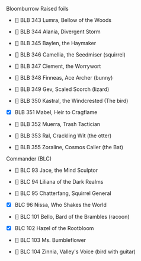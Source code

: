Bloomburrow Raised foils

- [] BLB 343 Lumra, Bellow of the Woods

- [] BLB	344	Alania, Divergent Storm

- [] BLB	345	Baylen, the Haymaker 

- [] BLB	346	Camellia, the Seedmiser (squirrel)

- [] BLB	347	Clement, the Worrywort

- [] BLB	348	Finneas, Ace Archer (bunny)

- [] BLB	349	Gev, Scaled Scorch (lizard)

- [] BLB	350	Kastral, the Windcrested (The bird)
 
- [X] BLB	351	Mabel, Heir to Cragflame

- [] BLB	352	Muerra, Trash Tactician

- [] BLB	353	Ral, Crackling Wit (the otter)
 
- [] BLB	355	Zoraline, Cosmos Caller (the Bat)

Commander (BLC)

- [] BLC	93	Jace, the Mind Sculptor

- [] BLC	94	Liliana of the Dark Realms

- [] BLC	95	Chatterfang, Squirrel General

- [X] BLC	96	Nissa, Who Shakes the World

- [] BLC	101	Bello, Bard of the Brambles (racoon)

- [X] BLC	102	Hazel of the Rootbloom

- [] BLC	103	Ms. Bumbleflower

- [] BLC	104	Zinnia, Valley's Voice (bird with guitar)
